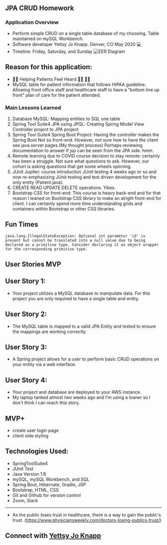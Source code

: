 ## JPA CRUD Homework
### Application Overview
- Perform simple CRUD on a single table database of my choosing. Table maintained on mySQL Workbench.
- Software developer Yettsy Jo Knapp. Denver, CO May 2020 	:computer:
- Timeline: Friday, Saturday, and Sunday
![EER Diagram](hhttps://github.com/yettsyjk/JPACRUDProject/blob/master/DB/patient.png?raw=true)

## Reason for this application:
- :man_health_worker: Helping Patients Feel Heard
:woman_health_worker:
:health_worker:
- MySQL table for patient information that follows HIPAA guideline. Allowing front office staff and healthcare staff to have a "bottom line up front" plan of care for the patient attended.


### Main Lessons Learned
1. Database MySQL: Mapping entities to SQL one table
1. Spring Tool Suite4 JPA using JPQL: Creating Spring Model View Controller project to JPA project
1. Spring Tool Suite4 Spring Boot Project: Having the controller makes the Spring Boot Not so front-end. However, not sure how to have the client see java server pages.(My thought process) Perhaps reviewing documentation to answer if jsp can be seen from the JPA side. hmm.
1. Remote learning due to COVID course decision to stay remote: certainly has been a struggle. Not sure what questions to ask. However, our cohort is asking questions that get some wheels spinning.
1. JUnit Jupiter: course introduction JUnit testing 4 weeks ago or so and now re-emphasizing JUnit testing and test driven development for the only entity (Patient.java).
1. CREATE READ UPDATE DELETE operations. Yikes.
1. Bootstrap CSS for front-end: This course is heavy back-end and for that reason I leaned on Bootstrap CSS library to make an alright front-end for client. I can certainly spend more time understanding grids and containers within Bootstrap or other CSS libraries.

## Fun Times
``java.lang.IllegalStateException: Optional int parameter 'id' is present but cannot be translated into a null value due to being declared as a primitive type. Consider declaring it as object wrapper for the corresponding primitive type.``

## User Stories MVP
## User Story 1:
- Your project utilizes a MySQL database to manipulate data. For this project you are only required to have a single table and entity.

## User Story 2:
- The MySQL table is mapped to a valid JPA Entity and tested to ensure the mappings are working correctly.

## User Story 3:
- A Spring project allows for a user to perform basic CRUD operations on your entity via a web interface.

## User Story 4:
- Your project and database are deployed to your AWS instance.
- My laptop tanked almost two weeks ago and I'm using a loaner so I don't think I can reach this story.

## MVP+
- create user login page
- client side styling

## Technologies Used:
- SpringToolSuite4
- JUnit Test
- Java Version 1.8
- mySQL, mySQL Workbench, and SQL
- Spring Boot, Hibernate, Gradle, JSP
- Bootstrap, HTML, CSS
- Git and Github for version control
- Zoom, Slack






__________________________________________
- As the public loses trust in healthcare, there is a way to gain the public's trust.
(https://www.physiciansweekly.com/doctors-losing-publics-trust/)

## Connect with [Yettsy Jo Knapp](https://www.linkedin.com/in/yettsy-jo-knapp)
